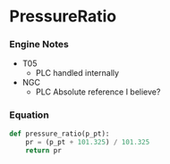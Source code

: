 # PressureRatio

### Engine Notes
- T05
  - PLC handled internally
- NGC
  - PLC Absolute reference I believe?

### Equation
```python
def pressure_ratio(p_pt):
    pr = (p_pt + 101.325) / 101.325
    return pr
```
